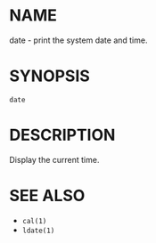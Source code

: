 # NAME
date - print the system date and time.

# SYNOPSIS

    date

# DESCRIPTION
Display the current time.

# SEE ALSO
- `cal(1)`
- `ldate(1)`
